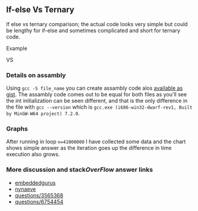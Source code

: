 ## If-else Vs Ternary

If else vs ternary comparison; the actual code looks very simple but could be lengthy for if-else and sometimes complicated and short for ternary code.

Example
<script src="https://gist.github.com/bhaumikmistry/cffd44f80b7beca4860cb1876adb8e33.js?file=if_else.cpp"></script>
VS
<script src="https://gist.github.com/bhaumikmistry/cffd44f80b7beca4860cb1876adb8e33.js?file=ternary.cpp"></script>

### Details on assambly
Using ```gcc -S file_name``` you can create assambly code alos [available as gist](https://gist.github.com/bhaumikmistry/cffd44f80b7beca4860cb1876adb8e33). The assambly code comes out to be equal for both files as you'll see the int initialization can be seen different, and that is the only difference in the file with ```gcc --version``` which is ```gcc.exe (i686-win32-dwarf-rev1, Built by MinGW-W64 project) 7.2.0```.

### Graphs
After running in loop ```n=41000000``` I have collected some data and the chart shows simple answer as the iteration goes up the difference in time execution also grows.
<script src="https://gist.github.com/bhaumikmistry/cffd44f80b7beca4860cb1876adb8e33.js?file=graph.png"></script>


### More discussion and stack*OverFlow* answer links
+ [embeddedgurus](https://embeddedgurus.com/stack-overflow/2009/02/efficient-c-tips-6-dont-use-the-ternary-operator/)
+ [nynaeve](http://www.nynaeve.net/?p=178)
+ [questions/3565368](https://stackoverflow.com/questions/3565368/ternary-operator-vs-if-else)
+ [questions/6754454](https://stackoverflow.com/questions/6754454/speed-difference-between-if-else-and-ternary-operator-in-c)